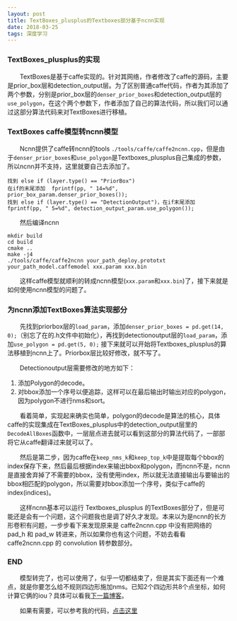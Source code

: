 ```yaml
---
layout: post
title: TextBoxes_plusplus的Textboxes部分基于ncnn实现
date: 2018-03-25
tags: 深度学习
---
```


### TextBoxes_plusplus的实现

&#8195;&#8195;TextBoxes是基于caffe实现的。针对其网络，作者修改了caffe的源码，主要是prior_box层和detection_output层。为了区别普通caffe代码，作者为其添加了两个参数，分别是prior_box层的`denser_prior_boxes`和detection_output层的`use_polygon`，在这个两个参数下，作者添加了自己的算法代码，所以我们可以通过这部分算法代码来对TextBoxes进行移植。

### TextBoxes caffe模型转ncnn模型

&#8195;&#8195;Ncnn提供了caffe转ncnn的tools  `./tools/caffe/caffe2ncnn.cpp`，但是由于`denser_prior_boxes`和`use_polygon`是Textboxes_plusplus自己集成的参数，所以ncnn并不支持，这里就要自己去添加了。

```
找到 else if (layer.type() == "PriorBox")
在if的末尾添加  fprintf(pp, " 14=%d", prior_box_param.denser_prior_boxes());
找到 else if (layer.type() == "DetectionOutput")，在if末尾添加  
fprintf(pp, " 5=%d", detection_output_param.use_polygon());
```

&#8195;&#8195;然后编译ncnn  
```shell
mkdir build
cd build
cmake ..
make -j4
./tools/caffe/caffe2ncnn your_path_deploy.prototxt your_path_model.caffemodel xxx.param xxx.bin
```

&#8195;&#8195;这样caffe模型就顺利的转成ncnn模型(`xxx.param`和`xxx.bin`)了，接下来就是如何使用ncnn模型的问题了。

### 为ncnn添加TextBoxes算法实现部分

&#8195;&#8195;先找到priorbox层的`load_param`，添加`denser_prior_boxes = pd.get(14, 0);`（别忘了在的.h文件中初始化），再找到detectionoutput层的`load_param`，添加`use_polygon = pd.get(5, 0);` 接下来就可以开始将Textboxes_plusplus的算法移植到ncnn上了。Priorbox层比较好修改，就不写了。

&#8195;&#8195;Detectionoutput层需要修改的地方如下：  
1.	添加Polygon的decode。
2.	对bbox添加一个序号以便追踪，这样可以在最后输出时输出对应的polygon，因为polygon不进行nms和sort。

&#8195;&#8195;看着简单，实现起来确实也简单，polygon的decode是算法的核心，具体caffe的实现集成在TextBoxes_plusplus中的detection_output层里的`DecodeAllBoxes`函数中，一层层点进去就可以看到这部分的算法代码了，一部部将它从caffe翻译过来就可以了。

&#8195;&#8195;然后是第二步，因为caffe在`keep_nms_k`和`keep_top_k`中是提取每个bbox的index保存下来，然后最后根据index来输出bbox和polygon，而ncnn不是，ncnn是直接舍弃掉了不需要的bbox，没有使用index，所以就无法直接输出与要输出的bbox相匹配的polygon，所以需要对bbox添加一个序号，类似于caffe的index(indices)。

&#8195;&#8195;这样ncnn基本可以运行 Textboxes_plusplus 的TextBoxes部分了，但是可能还是会有一个问题，这个问题我也是调了好久才发现。本来以为是ncnn的长方形卷积有问题，一步步看下来发现原来是 caffe2ncnn.cpp 中没有把网络的 pad_h 和 pad_w 转进来，所以如果你也有这个问题，不妨去看看 caffe2ncnn.cpp 的 convolution 转参数部分。

### END

&#8195;&#8195;模型转完了，也可以使用了，似乎一切都结束了，但是其实下面还有一个难点，就是你要怎么给不规则四边形施加nms。已知2个四边形共8个点坐标，如何计算它俩的iou？具体可以看我[下一篇博客](./2018-3-31-compute_iou_of_quad.md)。

&#8195;&#8195;如果有需要，可以参考我的代码，[点击这里](https://github.com/FreshMOU/ncnn)
